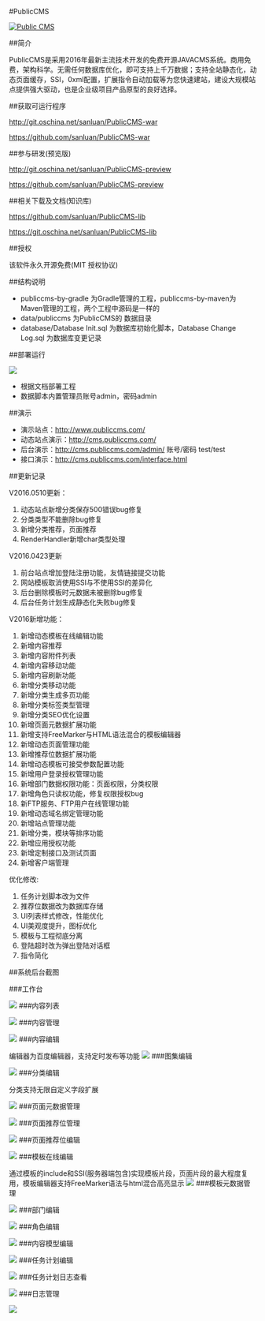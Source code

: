 #PublicCMS

<a target="_blank" href="http://shang.qq.com/wpa/qunwpa?idkey=8a633f84fb2475068182d3c447319977faca6a14dc3acf8017a160d65962a175"><img border="0" src="http://pub.idqqimg.com/wpa/images/group.png" alt="Public CMS" title="Public CMS"/></a>

##简介

PublicCMS是采用2016年最新主流技术开发的免费开源JAVACMS系统。商用免费，架构科学。无需任何数据库优化，即可支持上千万数据；支持全站静态化，动态页面缓存，SSI，0xml配置，扩展指令自动加载等为您快速建站，建设大规模站点提供强大驱动，也是企业级项目产品原型的良好选择。

##获取可运行程序

http://git.oschina.net/sanluan/PublicCMS-war

https://github.com/sanluan/PublicCMS-war

##参与研发(预览版)

http://git.oschina.net/sanluan/PublicCMS-preview

https://github.com/sanluan/PublicCMS-preview

##相关下载及文档(知识库)

https://github.com/sanluan/PublicCMS-lib

https://git.oschina.net/sanluan/PublicCMS-lib

##授权

该软件永久开源免费(MIT 授权协议)

##结构说明

* publiccms-by-gradle 为Gradle管理的工程，publiccms-by-maven为Maven管理的工程，两个工程中源码是一样的
* data/publiccms 为PublicCMS的 数据目录
* database/Database Init.sql 为数据库初始化脚本，Database Change Log.sql 为数据库变更记录

##部署运行

![](preview/rt.jpg)
* 根据文档部署工程
* 数据脚本内置管理员账号admin，密码admin

##演示

* 演示站点：http://www.publiccms.com/
* 动态站点演示：http://cms.publiccms.com/
* 后台演示：http://cms.publiccms.com/admin/ 账号/密码 test/test
* 接口演示：http://cms.publiccms.com/interface.html

##更新记录

V2016.0510更新：

1. 动态站点新增分类保存500错误bug修复
1. 分类类型不能删除bug修复
1. 新增分类推荐，页面推荐
1. RenderHandler新增char类型处理

V2016.0423更新

1. 前台站点增加登陆注册功能，友情链接提交功能
1. 网站模板取消使用SSI与不使用SSI的差异化
1. 后台删除模板时元数据未被删除bug修复
1. 后台任务计划生成静态化失败bug修复

V2016新增功能：

1. 新增动态模板在线编辑功能
1. 新增内容推荐
1. 新增内容附件列表
1. 新增内容移动功能
1. 新增内容刷新功能
1. 新增分类移动功能
1. 新增分类生成多页功能
1. 新增分类标签类型管理
1. 新增分类SEO优化设置
1. 新增页面元数据扩展功能
1. 新增支持FreeMarker与HTML语法混合的模板编辑器
1. 新增动态页面管理功能
1. 新增推荐位数据扩展功能
1. 新增动态模板可接受参数配置功能
1. 新增用户登录授权管理功能
1. 新增部门数据权限功能：页面权限，分类权限
1. 新增角色只读权功能，修复权限授权bug
1. 新FTP服务、FTP用户在线管理功能
1. 新增动态域名绑定管理功能
1. 新增站点管理功能
1. 新增分类，模块等排序功能
1. 新增应用授权功能
1. 新增定制接口及测试页面
1. 新增客户端管理

优化修改:

1. 任务计划脚本改为文件
1. 推荐位数据改为数据库存储
1. UI列表样式修改，性能优化
1. UI美观度提升，图标优化
1. 模板与工程彻底分离
1. 登陆超时改为弹出登陆对话框
1. 指令简化

##系统后台截图

###工作台

![](preview/1.jpg)
###内容列表

![](preview/2.jpg)
###内容管理

![](preview/3.jpg)
###内容编辑

编辑器为百度编辑器，支持定时发布等功能
![](preview/4.jpg)
###图集编辑

![](preview/5.jpg)
###分类编辑

分类支持无限自定义字段扩展

![](preview/6.jpg)
###页面元数据管理

![](preview/7.jpg)
###页面推荐位管理

![](preview/8.jpg)
###页面推荐位编辑

![](preview/9.jpg)
###模板在线编辑

通过模板的include和SSI(服务器端包含)实现模板片段，页面片段的最大程度复用，模板编辑器支持FreeMarker语法与html混合高亮显示
![](preview/10.jpg)
###模板元数据管理

![](preview/11.jpg)
###部门编辑

![](preview/12.jpg)
###角色编辑

![](preview/13.jpg)
###内容模型编辑

![](preview/14.jpg)
###任务计划编辑

![](preview/15.jpg)
###任务计划日志查看

![](preview/16.jpg)
###日志管理

![](preview/17.jpg)